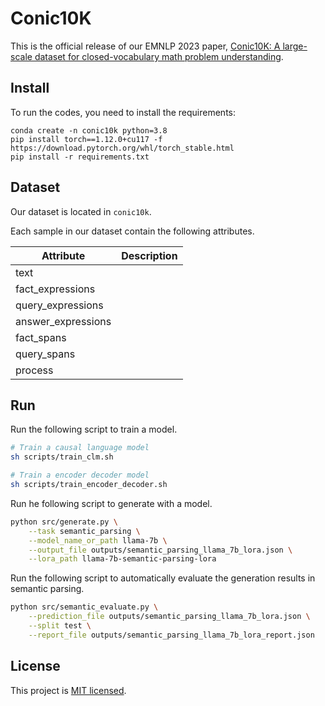 # Conic10K
This is the official release of our EMNLP 2023 paper, [Conic10K: A large-scale dataset for closed-vocabulary math problem understanding](link).

## Install
To run the codes, you need to install the requirements:
```
conda create -n conic10k python=3.8
pip install torch==1.12.0+cu117 -f https://download.pytorch.org/whl/torch_stable.html
pip install -r requirements.txt
```

## Dataset
Our dataset is located in `conic10k`.

Each sample in our dataset contain the following attributes.

| Attribute |  Description  |
| --- | --- | 
| text  |   |
| fact_expressions  |   |
| query_expressions  |   |
| answer_expressions  |   |
| fact_spans  |   |
| query_spans  |   |
| process  |   |

## Run

Run the following script to train a model. 
```bash
# Train a causal language model
sh scripts/train_clm.sh

# Train a encoder decoder model
sh scripts/train_encoder_decoder.sh
```

Run he following script to generate with a model.
```bash
python src/generate.py \
    --task semantic_parsing \
    --model_name_or_path llama-7b \
    --output_file outputs/semantic_parsing_llama_7b_lora.json \
    --lora_path llama-7b-semantic-parsing-lora
```

Run the following script to automatically evaluate the generation results in semantic parsing.
```bash
python src/semantic_evaluate.py \
    --prediction_file outputs/semantic_parsing_llama_7b_lora.json \
    --split test \
    --report_file outputs/semantic_parsing_llama_7b_lora_report.json
```

## License

This project is [MIT licensed](LICENSE).